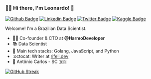 ### 👨‍💻 Hi there, I'm Leonardo! 👋

[![Github Badge](https://img.shields.io/badge/-Github-red?style=flat-square&logo=Github&logoColor=white&link=https://github.com/leonardorifeli)](https://github.com/leonardorifeli)
[![Linkedin Badge](https://img.shields.io/badge/-LinkedIn-red?style=flat-square&logo=Linkedin&logoColor=white&link=https://www.linkedin.com/in/leonardorifeli/)](https://www.linkedin.com/in/leonardorifeli/)
[![Twitter Badge](https://img.shields.io/badge/-Twitter-red?style=flat-square&labelColor=red&logo=twitter&logoColor=white&link=https://twitter.com/leonardorifeli)](https://twitter.com/leonardorifeli)
[![Kaggle Badge](https://img.shields.io/badge/-Kaggle-red?style=flat-square&logo=Kaggle&logoColor=white&link=https://www.kaggle.com/leonardorifeli)](https://www.kaggle.com/leonardorifeli)

Welcome! I'm a Brazilian Data Scientist.

- :office_worker: Co-founder & CTO at **@HarmoDeveloper**
- 📚 Data Scientist
- 💙 Main tech stacks: Golang, JavaScript, and Python
- :octocat: Writer at [rifeli.dev](https://rifeli.dev)
- 📍 Antônio Carlos - SC 🇧🇷

[![GitHub Streak](https://github-readme-streak-stats.herokuapp.com?user=leonardorifeli&theme=dark&hide_border=true&border_radius=10&date_format=%5BY%20%5DM%20j)](https://git.io/streak-stats)
